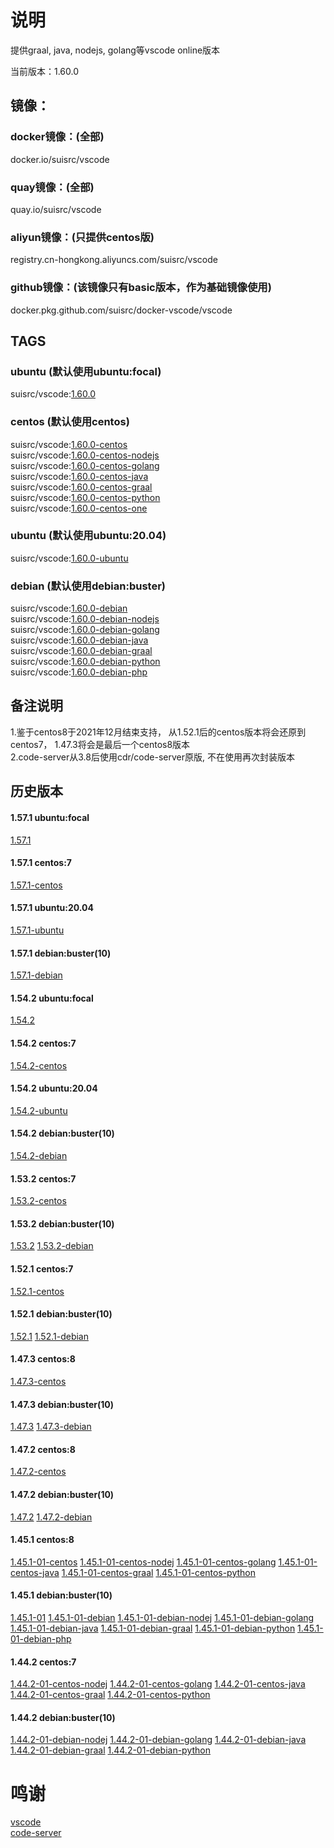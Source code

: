 # 说明

提供graal, java, nodejs, golang等vscode online版本  

当前版本：1.60.0  

## 镜像：

### docker镜像：(全部)  
docker.io/suisrc/vscode  

### quay镜像：(全部)
quay.io/suisrc/vscode  

### aliyun镜像：(只提供centos版)
registry.cn-hongkong.aliyuncs.com/suisrc/vscode  

### github镜像：(该镜像只有basic版本，作为基础镜像使用)  
docker.pkg.github.com/suisrc/docker-vscode/vscode  

## TAGS

### ubuntu (默认使用ubuntu:focal)
suisrc/vscode:[1.60.0](https://github.com/suisrc/docker-vscode/tree/dev-vscode)  
  

### centos (默认使用centos)
suisrc/vscode:[1.60.0-centos](https://github.com/suisrc/docker-vscode/tree/dev-vscode)  
suisrc/vscode:[1.60.0-centos-nodejs](https://github.com/suisrc/docker-vscode/tree/dev-nodejs)  
suisrc/vscode:[1.60.0-centos-golang](https://github.com/suisrc/docker-vscode/tree/dev-golang)  
suisrc/vscode:[1.60.0-centos-java](https://github.com/suisrc/docker-vscode/tree/dev-java)  
suisrc/vscode:[1.60.0-centos-graal](https://github.com/suisrc/docker-vscode/tree/dev-graal)  
suisrc/vscode:[1.60.0-centos-python](https://github.com/suisrc/docker-vscode/tree/dev-python)  
suisrc/vscode:[1.60.0-centos-one](https://github.com/suisrc/docker-vscode/tree/dev-one)  
  

### ubuntu (默认使用ubuntu:20.04)
suisrc/vscode:[1.60.0-ubuntu](https://github.com/suisrc/docker-vscode/tree/dev-vscode)  
  

### debian (默认使用debian:buster)
suisrc/vscode:[1.60.0-debian](https://github.com/suisrc/docker-vscode/tree/dev-vscode)  
suisrc/vscode:[1.60.0-debian-nodejs](https://github.com/suisrc/docker-vscode/tree/dev-nodejs)  
suisrc/vscode:[1.60.0-debian-golang](https://github.com/suisrc/docker-vscode/tree/dev-golang)  
suisrc/vscode:[1.60.0-debian-java](https://github.com/suisrc/docker-vscode/tree/dev-java)  
suisrc/vscode:[1.60.0-debian-graal](https://github.com/suisrc/docker-vscode/tree/dev-graal)  
suisrc/vscode:[1.60.0-debian-python](https://github.com/suisrc/docker-vscode/tree/dev-python)  
suisrc/vscode:[1.60.0-debian-php](https://github.com/suisrc/docker-vscode/tree/dev-php)  
  
## 备注说明
1.鉴于centos8于2021年12月结束支持， 从1.52.1后的centos版本将会还原到centos7， 1.47.3将会是最后一个centos8版本  
2.code-server从3.8后使用cdr/code-server原版, 不在使用再次封装版本  
  
## 历史版本

#### 1.57.1 ubuntu:focal
[1.57.1](https://quay.io/repository/suisrc/vscode)

#### 1.57.1 centos:7
[1.57.1-centos](https://quay.io/repository/suisrc/vscode)

#### 1.57.1 ubuntu:20.04
[1.57.1-ubuntu](https://quay.io/repository/suisrc/vscode)

#### 1.57.1 debian:buster(10)
[1.57.1-debian](https://quay.io/repository/suisrc/vscode)

#### 1.54.2 ubuntu:focal
[1.54.2](https://quay.io/repository/suisrc/vscode)

#### 1.54.2 centos:7
[1.54.2-centos](https://quay.io/repository/suisrc/vscode)

#### 1.54.2 ubuntu:20.04
[1.54.2-ubuntu](https://quay.io/repository/suisrc/vscode)

#### 1.54.2 debian:buster(10)
[1.54.2-debian](https://quay.io/repository/suisrc/vscode)

#### 1.53.2 centos:7
[1.53.2-centos](https://quay.io/repository/suisrc/vscode)

#### 1.53.2 debian:buster(10)
[1.53.2](https://quay.io/repository/suisrc/vscode)
[1.53.2-debian](https://quay.io/repository/suisrc/vscode)

#### 1.52.1 centos:7
[1.52.1-centos](https://hub.docker.com/r/suisrc/vscode/tags)

#### 1.52.1 debian:buster(10)
[1.52.1](https://hub.docker.com/r/suisrc/vscode/tags)
[1.52.1-debian](https://hub.docker.com/r/suisrc/vscode/tags)

#### 1.47.3 centos:8
[1.47.3-centos](https://hub.docker.com/r/suisrc/vscode/tags)

#### 1.47.3 debian:buster(10)
[1.47.3](https://hub.docker.com/r/suisrc/vscode/tags)
[1.47.3-debian](https://hub.docker.com/r/suisrc/vscode/tags)

#### 1.47.2 centos:8
[1.47.2-centos](https://hub.docker.com/r/suisrc/vscode/tags)

#### 1.47.2 debian:buster(10)
[1.47.2](https://hub.docker.com/r/suisrc/vscode/tags)
[1.47.2-debian](https://hub.docker.com/r/suisrc/vscode/tags)

#### 1.45.1 centos:8
[1.45.1-01-centos](https://hub.docker.com/r/suisrc/vscode/tags)
[1.45.1-01-centos-nodej](https://hub.docker.com/r/suisrc/vscode/tags)
[1.45.1-01-centos-golang](https://hub.docker.com/r/suisrc/vscode/tags)
[1.45.1-01-centos-java](https://hub.docker.com/r/suisrc/vscode/tags)
[1.45.1-01-centos-graal](https://hub.docker.com/r/suisrc/vscode/tags)
[1.45.1-01-centos-python](https://hub.docker.com/r/suisrc/vscode/tags)

#### 1.45.1 debian:buster(10)
[1.45.1-01](https://hub.docker.com/r/suisrc/vscode/tags)
[1.45.1-01-debian](https://hub.docker.com/r/suisrc/vscode/tags)
[1.45.1-01-debian-nodej](https://hub.docker.com/r/suisrc/vscode/tags)
[1.45.1-01-debian-golang](https://hub.docker.com/r/suisrc/vscode/tags)
[1.45.1-01-debian-java](https://hub.docker.com/r/suisrc/vscode/tags)
[1.45.1-01-debian-graal](https://hub.docker.com/r/suisrc/vscode/tags)
[1.45.1-01-debian-python](https://hub.docker.com/r/suisrc/vscode/tags)
[1.45.1-01-debian-php](https://hub.docker.com/r/suisrc/vscode/tags)

#### 1.44.2 centos:7
[1.44.2-01-centos-nodej](https://hub.docker.com/r/suisrc/vscode/tags)
[1.44.2-01-centos-golang](https://hub.docker.com/r/suisrc/vscode/tags)
[1.44.2-01-centos-java](https://hub.docker.com/r/suisrc/vscode/tags)
[1.44.2-01-centos-graal](https://hub.docker.com/r/suisrc/vscode/tags)
[1.44.2-01-centos-python](https://hub.docker.com/r/suisrc/vscode/tags)

#### 1.44.2 debian:buster(10)
[1.44.2-01-debian-nodej](https://hub.docker.com/r/suisrc/vscode/tags)
[1.44.2-01-debian-golang](https://hub.docker.com/r/suisrc/vscode/tags)
[1.44.2-01-debian-java](https://hub.docker.com/r/suisrc/vscode/tags)
[1.44.2-01-debian-graal](https://hub.docker.com/r/suisrc/vscode/tags)
[1.44.2-01-debian-python](https://hub.docker.com/r/suisrc/vscode/tags)

# 鸣谢
[vscode](https://github.com/microsoft/vscode/releases)  
[code-server](https://github.com/cdr/code-server/releases)  